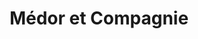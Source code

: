 ---
title: "Médor et Compagnie"
url: /chambray-les-tours/medor-et-compagnie/
shop: animal de compagnie
---
